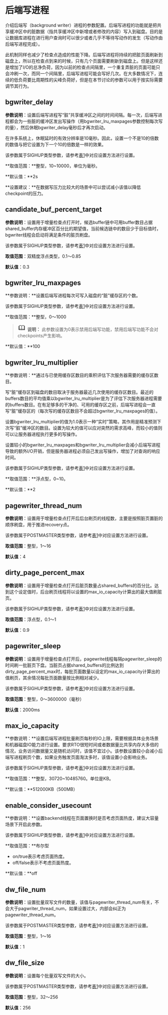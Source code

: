 # 后端写进程<a name="ZH-CN_TOPIC_0289900126"></a>

介绍后端写（background writer）进程的参数配置。后端写进程的功能就是把共享缓冲区中的脏数据（指共享缓冲区中新增或者修改的内容）写入到磁盘。目的是让数据库进程在进行用户查询时可以很少或者几乎不等待写动作的发生（写动作由后端写进程完成）。

此机制同样也减少了检查点造成的性能下降。后端写进程将持续的把脏页面刷新到磁盘上，所以在检查点到来的时候，只有几个页面需要刷新到磁盘上。但是这样还是增加了I/O的总净负荷，因为以前的检查点间隔里，一个重复弄脏的页面可能只会冲刷一次，而同一个间隔里，后端写进程可能会写好几次。在大多数情况下，连续的低负荷要比周期性的尖峰负荷好，但是在本节讨论的参数可以用于按实际需要调节其行为。

## bgwriter\_delay<a name="zh-cn_topic_0283136883_zh-cn_topic_0237124703_zh-cn_topic_0059777808_s7a1b19aec37546d18dbdbc2dd0ee9761"></a>

**参数说明**：设置后端写进程写“脏”共享缓冲区之间的时间间隔。每一次，后端写进程都会为一些脏的缓冲区发出写操作（用bgwriter\_lru\_maxpages参数控制每次写的量），然后休眠bgwriter\_delay毫秒后才再次启动。

在许多系统上，休眠延时的有效分辨率是10毫秒。因此，设置一个不是10的倍数的数值与把它设置为下一个10的倍数是一样的效果。

该参数属于SIGHUP类型参数，请参考[表1](重设参数.md#zh-cn_topic_0237121562_zh-cn_topic_0059777490_t91a6f212010f4503b24d7943aed6d846)中对应设置方法进行设置。

**取值范围：**整型，10\~10000，单位为毫秒。

**默认值：**2s

**设置建议：**在数据写压力比较大的场景中可以尝试减小该值以降低checkpoint的压力。

## candidate\_buf\_percent\_target<a name="section1590894110187"></a>

**参数说明**：设置用于增量检查点打开时，候选buffer链中可用buffer数目占据shared\_buffer内存缓冲区百分比的期望值，当前候选链中的数目少于目标值时，bgwriter线程会启动将满足条件的脏页刷盘。

该参数属于SIGHUP类型参数，请参考[表1](重设参数.md#zh-cn_topic_0237121562_zh-cn_topic_0059777490_t91a6f212010f4503b24d7943aed6d846)中对应设置方法进行设置。

**取值范围**：双精度浮点类型，0.1～0.85

**默认值**：0.3

## bgwriter\_lru\_maxpages<a name="zh-cn_topic_0283136883_zh-cn_topic_0237124703_zh-cn_topic_0059777808_sc67dc5cfd1504388be85d6fd898a1401"></a>

**参数说明：**设置后端写进程每次可写入磁盘的“脏”缓存区的个数。

该参数属于SIGHUP类型参数，请参考[表1](重设参数.md#zh-cn_topic_0237121562_zh-cn_topic_0059777490_t91a6f212010f4503b24d7943aed6d846)中对应设置方法进行设置。

**取值范围：**整型，0～1000

>![](public_sys-resources/icon-note.png) **说明：** 
>此参数设置为0表示禁用后端写功能，禁用后端写功能不会对checkpoints产生影响。

**默认值：**100

## bgwriter\_lru\_multiplier<a name="zh-cn_topic_0283136883_zh-cn_topic_0237124703_zh-cn_topic_0059777808_sdc105506533c471fb439a74ea4c514a5"></a>

**参数说明：**通过与已使用缓存区数目的乘积评估下次服务器需要的缓存区数目。

写“脏”缓存区到磁盘的数目取决于服务器最近几次使用的缓存区数目。最近的buffers数目的平均值乘以bgwriter\_lru\_multiplier是为了评估下次服务器进程需要的buffers数目。在有足够多的干净的、可用的缓存区之前，后端写进程会一直写“脏”缓存区的（每次写的缓存区数目不会超过bgwriter\_lru\_maxpages的值）。

设置bgwriter\_lru\_multiplier的值为1.0表示一种“实时”策略，其作用是精准预测下次写“脏”缓冲区的数目。设置为较大的值可以应对突然的需求高峰，而较小的值则可以让服务器进程执行更多的写操作。

设置较小的bgwriter\_lru\_maxpages和bgwriter\_lru\_multiplier会减小后端写进程导致的额外I/O开销，但是服务器进程必须自己发出写操作，增加了对查询的响应时间。

该参数属于SIGHUP类型参数，请参考[表1](重设参数.md#zh-cn_topic_0237121562_zh-cn_topic_0059777490_t91a6f212010f4503b24d7943aed6d846)中对应设置方法进行设置。

**取值范围：**浮点型，0\~10。

**默认值：**2

## pagewriter\_thread\_num<a name="section20255113713185"></a>

**参数说明**：设置用于增量检查点打开后后台刷页的线程数，主要是按照脏页置脏的顺序刷盘，用于推进recovery点。

该参数属于POSTMASTER类型参数，请参考[表1](重设参数.md#zh-cn_topic_0237121562_zh-cn_topic_0059777490_t91a6f212010f4503b24d7943aed6d8466)中对应设置方法进行设置。

**取值范围**：整型，1～16

**默认值**：4

## dirty\_page\_percent\_max<a name="section1413763444211"></a>

**参数说明**：设置用于增量检查点打开后脏页数量占shared\_buffers的百分比。达到这个设定值时，后台刷页线程将以设置的max_io_capacity计算出的最大值刷脏页。

该参数属于SIGHUP类型参数，请参考[表1](重设参数.md#zh-cn_topic_0237121562_zh-cn_topic_0059777490_t91a6f212010f4503b24d7943aed6d846)中对应设置方法进行设置。

**取值范围**：浮点型，0.1～1

**默认值**：0.9

## pagewriter\_sleep<a name="section13857153472215"></a>

**参数说明**：设置用于增量检查点打开后，pagewrite线程每隔pagewriter\_sleep的时间刷一批脏页下盘。当脏页占据shared_buffers的比例达到dirty_page_percent_max时，每批页面数量以设定的max_io_capacity计算出的值刷页，其余情况每批页面数量按比例相对减少。

该参数属于SIGHUP类型参数，请参考[表1](重设参数.md#zh-cn_topic_0237121562_zh-cn_topic_0059777490_t91a6f212010f4503b24d7943aed6d846)中对应设置方法进行设置。

**取值范围**：整型，0～3600000（毫秒）

**默认值**：2000ms

## max\_io\_capacity<a name="section0365182814289"></a>

**参数说明：**设置后端写进程批量刷页每秒的IO上限，需要根据具体业务场景和机器磁盘IO能力进行设置。要求RTO很短时间或者数据量比共享内存大多倍的情况，业务访问数据量又是随机访问时，该值不宜过小。该参数设置较小会减小后端写进程刷页个数，如果业务触发页面淘汰多时，该值设置小会影响业务。

该参数属于SIGHUP类型参数，请参考[表1](重设参数.md#zh-cn_topic_0237121562_zh-cn_topic_0059777490_t91a6f212010f4503b24d7943aed6d846)中对应设置方法进行设置。

**取值范围：**整型，30720\~10485760。单位是KB。

**默认值：**512000KB（500MB）

## enable\_consider\_usecount<a name="section3849131818149"></a>

**参数说明：**设置backend线程在页面置换时是否考虑页面热度，建议大容量场景下开启此参数。

该参数属于SIGHUP类型参数，请参考[表1](重设参数.md#zh-cn_topic_0283137176_zh-cn_topic_0237121562_zh-cn_topic_0059777490_t91a6f212010f4503b24d7943aed6d846)中对应设置方法进行设置。

**取值范围：**布尔型

-   on/true表示考虑页面热度。
-   off/false表示不考虑页面热度。

**默认值：**off

## dw\_file\_num<a name="section154981114163011"></a>

**参数说明**：设置批量双写文件的数量，该值与pagewriter\_thread\_num有关，不会大于pagwriter\_thread\_num，如果设置过大，内部会纠正为pagewriter\_thread\_num。

该参数属于POSTMASTER类型参数，请参考[表1](重设参数.md#zh-cn_topic_0283137176_zh-cn_topic_0237121562_zh-cn_topic_0059777490_t91a6f212010f4503b24d7943aed6d846)中对应设置方法进行设置。

**取值范围**：整型，1～16

**默认值**：1

## dw\_file\_size<a name="section11728112433111"></a>

**参数说明**：设置每个批量双写文件的大小。

该参数属于POSTMASTER类型参数，请参考[表1](重设参数.md#zh-cn_topic_0283137176_zh-cn_topic_0237121562_zh-cn_topic_0059777490_t91a6f212010f4503b24d7943aed6d846)中对应设置方法进行设置。

**取值范围**：整型，32～256

**默认值**：256